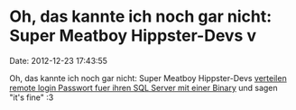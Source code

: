Oh, das kannte ich noch gar nicht: Super Meatboy Hippster-Devs v
================================================================

Date: 2012-12-23 17:43:55

Oh, das kannte ich noch gar nicht: Super Meatboy Hippster-Devs
[verteilen remote login Passwort fuer ihren SQL Server mit einer
Binary](http://img820.imageshack.us/img820/1641/itsfinetrustme.png) und
sagen \"it\'s fine\" :3
